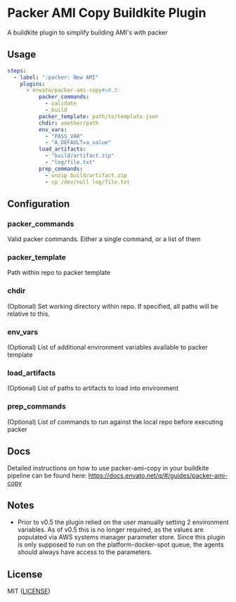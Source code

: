 # Packer AMI Copy Buildkite Plugin 

A buildkite plugin to simplify building AMI's with packer

## Usage
```yaml
steps:
  - label: ":packer: New AMI"
    plugins:
      - envato/packer-ami-copy#v0.5:
          packer_commands:
            - validate
            - build
          packer_template: path/to/template.json
          chdir: another/path
          env_vars:
            - "PASS_VAR"
            - "A_DEFAULT=a_value"
          load_artifacts:
            - "build/artifact.zip"
            - "log/file.txt"
          prep_commands:
            - unzip build/artifact.zip
            - cp /dev/null log/file.txt
```

## Configuration

### packer\_commands
Valid packer commands.  Either a single command, or a list of them

### packer\_template
Path within repo to packer template

### chdir
(Optional) Set working directory within repo.  If specified, all paths will be relative to this.

### env\_vars
(Optional) List of additional environment variables available to packer template

### load\_artifacts
(Optional) List of paths to artifacts to load into environment

### prep\_commands
(Optional) List of commands to run against the local repo before executing packer

## Docs

Detailed instructions on how to use packer-ami-copy in your buildkite pipeline can be found here: https://docs.envato.net/q/#/guides/packer-ami-copy

## Notes

  - Prior to v0.5 the plugin relied on the user manually setting 2 environment variables.  As of v0.5 this is no longer required, as the values are populated via AWS systems manager parameter store.  Since this plugin is only supposed to run on the platform-docker-spot queue, the agents should always have access to the parameters.

## License
MIT ([LICENSE](LICENSE))
